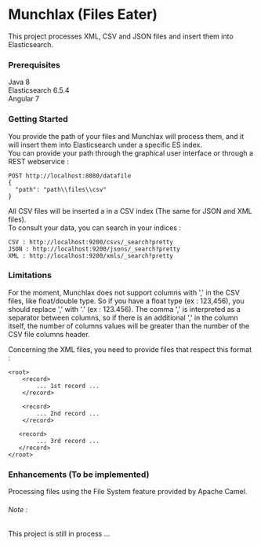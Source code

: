 # Munchlax (Files Eater)

This project processes XML, CSV and JSON files and insert them into Elasticsearch.

### Prerequisites

 Java 8 <br/>
 Elasticsearch 6.5.4 <br/>
 Angular 7 <br/>

### Getting Started

You provide the path of your files and Munchlax will process them, and it will insert them into Elasticsearch under a specific ES index. <br/>
You can provide your path through the graphical user interface or through a REST webservice :
```
POST http://localhost:8080/datafile
{
  "path": "path\\files\\csv"
}
```
All CSV files will be inserted a in a CSV index (The same for JSON and XML files).<br/>
To consult your data, you can search in your indices :
```
CSV : http://localhost:9200/csvs/_search?pretty
JSON : http://localhost:9200/jsons/_search?pretty
XML : http://localhost:9200/xmls/_search?pretty
```

### Limitations

For the moment, Munchlax does not support columns with ',' in the CSV files, like float/double type. So if you have a float type (ex : 123,456), you should replace ',' with '.' (ex : 123.456). The comma ',' is interpreted as a separator between columns, so if there is an additional ',' in the column itself, the number of columns values will be greater than the number of the CSV file columns header.<br/>

Concerning the XML files, you need to provide files that respect this format :

```
<root>
    <record>
        ... 1st record ...
    </record>

    <record>
        ... 2nd record ...
    </record>

   <record>
        ... 3rd record ...
   </record>
</root>
```
### Enhancements (To be implemented)

Processing files using the File System feature provided by Apache Camel.

###### Note :
This project is still in process ...